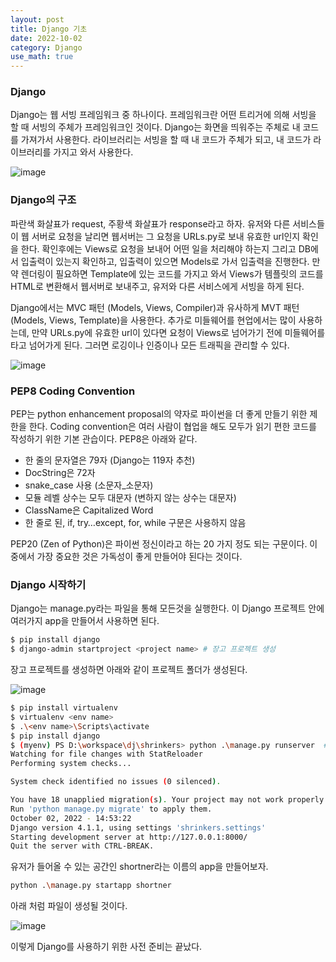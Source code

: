 ```yaml
---
layout: post
title: Django 기초
date: 2022-10-02
category: Django
use_math: true
---
```


### Django

Django는 웹 서빙 프레임워크 중 하나이다. 프레임워크란 어떤 트리거에 의해 서빙을 할 때 서빙의 주체가 프레임워크인 것이다. Django는 화면을 띄워주는 주체로 내 코드를 가져가서 사용한다. 라이브러리는 서빙을 할 때 내 코드가 주체가 되고, 내 코드가 라이브러리를 가지고 와서 사용한다. 

![image](https://user-images.githubusercontent.com/61526722/193439498-6c5bc4f0-5381-4fad-8ecb-c58a1d755406.png)

### Django의 구조

파란색 화살표가 request, 주황색 화살표가 response라고 하자. 유저와 다른 서비스들이 웹 서버로 요청을 날리면 웹서버는 그 요청을 URLs.py로 보내 유효한 url인지 확인을 한다. 확인후에는 Views로 요청을 보내어 어떤 일을 처리해야 하는지 그리고 DB에서 입출력이 있는지 확인하고, 입출력이 있으면 Models로 가서 입출력을 진행한다. 만약 렌더링이 필요하면 Template에 있는 코드를 가지고 와서 Views가 템플릿의 코드를 HTML로 변환해서 웹서버로 보내주고, 유저와 다른 서비스에게 서빙을 하게 된다. 

Django에서는 MVC 패턴 (Models, Views, Compiler)과 유사하게 MVT 패턴 (Models, Views, Template)을 사용한다. 추가로 미들웨어를 현업에서는 많이 사용하는데, 만약 URLs.py에 유효한 url이 있다면 요청이 Views로 넘어가기 전에 미들웨어를 타고 넘어가게 된다. 그러면 로깅이나 인증이나 모든 트래픽을 관리할 수 있다. 

![image](https://user-images.githubusercontent.com/61526722/193439535-1b680a52-f697-44df-bdd9-e7eff51eeb1c.png)

### PEP8 Coding Convention

PEP는 python enhancement proposal의 약자로 파이썬을 더 좋게 만들기 위한 제한을 한다. Coding convention은 여러 사람이 협업을 해도 모두가 읽기 편한 코드를 작성하기 위한 기본 관습이다. PEP8은 아래와 같다.

- 한 줄의 문자열은 79자 (Django는 119자 추천)
- DocString은 72자
- snake_case 사용 (소문자_소문자)
- 모듈 레벨 상수는 모두 대문자 (변하지 않는 상수는 대문자)
- ClassName은 Capitalized Word
- 한 줄로 된, if, try…except, for, while 구문은 사용하지 않음

PEP20 (Zen of Python)은 파이썬 정신이라고 하는 20 가지 정도 되는 구문이다. 이중에서 가장 중요한 것은 가독성이 좋게 만들어야 된다는 것이다. 

### Django 시작하기

Django는 manage.py라는 파일을 통해 모든것을 실행한다. 이 Django 프로젝트 안에 여러가지 app을 만들어서 사용하면 된다. 

```bash
$ pip install django
$ django-admin startproject <project name> # 장고 프로젝트 생성 
```

장고 프로젝트를 생성하면 아래와 같이 프로젝트 폴더가 생성된다. 

![image](https://user-images.githubusercontent.com/61526722/193440344-bf20d8f3-1f25-4c4d-bf88-6fa7ae4f138d.png)


```bash
$ pip install virtualenv
$ virtualenv <env name>
$ .\<env name>\Scripts\activate
$ pip install django
$ (myenv) PS D:\workspace\dj\shrinkers> python .\manage.py runserver  # 프로젝트 실행해서 서버 켜기
Watching for file changes with StatReloader
Performing system checks...

System check identified no issues (0 silenced).

You have 18 unapplied migration(s). Your project may not work properly until you apply the migrations for app(s): admin, auth, contenttypes, sessions.
Run 'python manage.py migrate' to apply them.
October 02, 2022 - 14:53:22
Django version 4.1.1, using settings 'shrinkers.settings'
Starting development server at http://127.0.0.1:8000/
Quit the server with CTRL-BREAK.
```


유저가 들어올 수 있는 공간인 shortner라는 이름의 app을 만들어보자.

```bash
python .\manage.py startapp shortner
```

아래 처럼 파일이 생성될 것이다. 

![image](https://user-images.githubusercontent.com/61526722/193440295-c9d6b6a0-3684-4368-ad53-004a211efaa3.png)

이렇게 Django를 사용하기 위한 사전 준비는 끝났다. 

